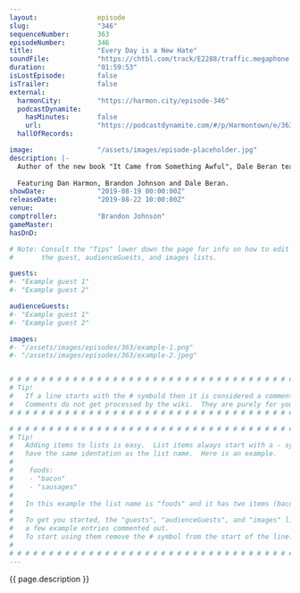 ```yaml
---
layout:               episode
slug:                 "346"
sequenceNumber:       363
episodeNumber:        346
title:                "Every Day is a New Hate"
soundFile:            "https://chtbl.com/track/E2288/traffic.megaphone.fm/STA3768422803.mp3?updated=1596576016"
duration:             "01:59:53"
isLostEpisode:        false
isTrailer:            false
external:
  harmonCity:         "https://harmon.city/episode-346"
  podcastDynamite:
    hasMinutes:       false
    url:              "https://podcastdynamite.com/#/p/Harmontown/e/363/346"
  hallOfRecords:      

image:                "/assets/images/episode-placeholder.jpg"
description: |-
  Author of the new book "It Came from Something Awful", Dale Beran teaches us the history 4chan and 8chan. How did simple websites transform into centers of white nationalism, violence and tools of politics?
  
  Featuring Dan Harmon, Brandon Johnson and Dale Beran.
showDate:             "2019-08-19 00:00:00Z"
releaseDate:          "2019-08-22 10:00:00Z"
venue:                
comptroller:          "Brandon Johnson"
gameMaster:           
hasDnD:               

# Note: Consult the "Tips" lower down the page for info on how to edit
#       the guest, audienceGuests, and images lists.

guests:
#- "Example guest 1"
#- "Example guest 2"

audienceGuests:
#- "Example guest 1"
#- "Example guest 2"

images:
#- "/assets/images/episodes/363/example-1.png"
#- "/assets/images/episodes/363/example-2.jpeg"


# # # # # # # # # # # # # # # # # # # # # # # # # # # # # # # # # # # # # # # # # # # # #
# Tip!
#   If a line starts with the # symbold then it is considered a comment.
#   Comments do not get processed by the wiki.  They are purely for your information.
# # # # # # # # # # # # # # # # # # # # # # # # # # # # # # # # # # # # # # # # # # # # #

# # # # # # # # # # # # # # # # # # # # # # # # # # # # # # # # # # # # # # # # # # # # #
# Tip!
#   Adding items to lists is easy.  List items always start with a - symbol and have
#   have the same identation as the list name.  Here is an example.
#
#    foods:
#    - "bacon"
#    - "sausages"
#
#   In this example the list name is "foods" and it has two items (bacon, and sausages).
#
#   To get you started, the "guests", "audienceGuests", and "images" lists below have
#   a few example entries commented out.
#   To start using them remove the # symbol from the start of the line.
#
# # # # # # # # # # # # # # # # # # # # # # # # # # # # # # # # # # # # # # # # # # # # #
---
```


<!-- The episode description will be rendered here -->
{{ page.description }}

<!-- Add your content BELOW here -->
<!-- vvvvvvvvvvvvvvvvvvvvvvvvvvv -->




<!-- ^^^^^^^^^^^^^^^^^^^^^^^^^^^ -->
<!-- Add your content ABOVE here -->

<!-- The episode gallery will be rendered here -->